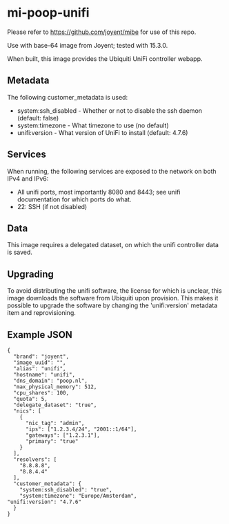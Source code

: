 mi-poop-unifi
=============

Please refer to https://github.com/joyent/mibe for use of this repo.

Use with base-64 image from Joyent; tested with 15.3.0.

When built, this image provides the Ubiquiti UniFi controller webapp.

Metadata
---------
The following customer_metadata is used:

* system:ssh_disabled - Whether or not to disable the ssh daemon (default: false)
* system:timezone - What timezone to use (no default)
* unifi:version - What version of UniFi to install (default: 4.7.6)

Services
--------
When running, the following services are exposed to the network on both IPv4 and IPv6:

* All unifi ports, most importantly 8080 and 8443; see unifi documentation for which ports do what.
* 22: SSH (if not disabled)


Data
----
This image requires a delegated dataset, on which the unifi controller data is saved.

Upgrading
---------
To avoid distributing the unifi software, the license for which is unclear, this image downloads the software from Ubiquiti upon provision. 
This makes it possible to upgrade the software by changing the 'unifi:version' metadata item and reprovisioning. 


Example JSON
------------

    {
      "brand": "joyent",
      "image_uuid": "",
      "alias": "unifi",
      "hostname": "unifi",
      "dns_domain": "poop.nl",
      "max_physical_memory": 512,
      "cpu_shares": 100,
      "quota": 5,
      "delegate_dataset": "true",
      "nics": [
        {
          "nic_tag": "admin",
          "ips": ["1.2.3.4/24", "2001::1/64"],
          "gateways": ["1.2.3.1"],
          "primary": "true"
        }
      ],
      "resolvers": [
        "8.8.8.8",
        "8.8.4.4"
      ],
      "customer_metadata": {
        "system:ssh_disabled": "true",
        "system:timezone": "Europe/Amsterdam",
	"unifi:version": "4.7.6"
      }
    }
